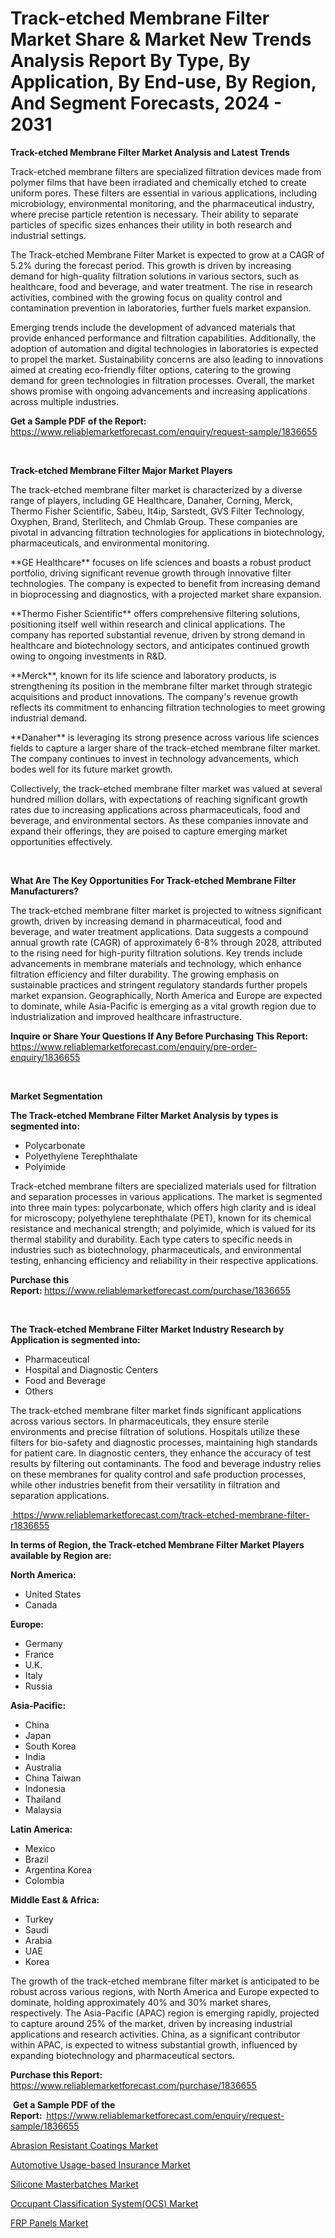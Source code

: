 <p><h1>Track-etched Membrane Filter Market Share & Market New Trends Analysis Report By Type, By Application, By End-use, By Region, And Segment Forecasts, 2024 - 2031</h1></p><p><strong>Track-etched Membrane Filter Market Analysis and Latest Trends</strong></p>
<p><p>Track-etched membrane filters are specialized filtration devices made from polymer films that have been irradiated and chemically etched to create uniform pores. These filters are essential in various applications, including microbiology, environmental monitoring, and the pharmaceutical industry, where precise particle retention is necessary. Their ability to separate particles of specific sizes enhances their utility in both research and industrial settings.</p><p>The Track-etched Membrane Filter Market is expected to grow at a CAGR of 5.2% during the forecast period. This growth is driven by increasing demand for high-quality filtration solutions in various sectors, such as healthcare, food and beverage, and water treatment. The rise in research activities, combined with the growing focus on quality control and contamination prevention in laboratories, further fuels market expansion. </p><p>Emerging trends include the development of advanced materials that provide enhanced performance and filtration capabilities. Additionally, the adoption of automation and digital technologies in laboratories is expected to propel the market. Sustainability concerns are also leading to innovations aimed at creating eco-friendly filter options, catering to the growing demand for green technologies in filtration processes. Overall, the market shows promise with ongoing advancements and increasing applications across multiple industries.</p></p>
<p><strong>Get a Sample PDF of the Report:&nbsp;</strong> <a href="https://www.reliablemarketforecast.com/enquiry/request-sample/1836655?utm_campaign=1464&utm_medium=2&utm_source=Github&utm_content=ia&utm_term=16102024&utm_id=track-etched-membrane-filter">https://www.reliablemarketforecast.com/enquiry/request-sample/1836655</a></p>
<p>&nbsp;</p>
<p><strong>Track-etched Membrane Filter Major Market Players</strong></p>
<p><p>The track-etched membrane filter market is characterized by a diverse range of players, including GE Healthcare, Danaher, Corning, Merck, Thermo Fisher Scientific, Sabeu, It4ip, Sarstedt, GVS Filter Technology, Oxyphen, Brand, Sterlitech, and Chmlab Group. These companies are pivotal in advancing filtration technologies for applications in biotechnology, pharmaceuticals, and environmental monitoring.</p><p>**GE Healthcare** focuses on life sciences and boasts a robust product portfolio, driving significant revenue growth through innovative filter technologies. The company is expected to benefit from increasing demand in bioprocessing and diagnostics, with a projected market share expansion.</p><p>**Thermo Fisher Scientific** offers comprehensive filtering solutions, positioning itself well within research and clinical applications. The company has reported substantial revenue, driven by strong demand in healthcare and biotechnology sectors, and anticipates continued growth owing to ongoing investments in R&D.</p><p>**Merck**, known for its life science and laboratory products, is strengthening its position in the membrane filter market through strategic acquisitions and product innovations. The company's revenue growth reflects its commitment to enhancing filtration technologies to meet growing industrial demand.</p><p>**Danaher** is leveraging its strong presence across various life sciences fields to capture a larger share of the track-etched membrane filter market. The company continues to invest in technology advancements, which bodes well for its future market growth.</p><p>Collectively, the track-etched membrane filter market was valued at several hundred million dollars, with expectations of reaching significant growth rates due to increasing applications across pharmaceuticals, food and beverage, and environmental sectors. As these companies innovate and expand their offerings, they are poised to capture emerging market opportunities effectively.</p></p>
<p>&nbsp;</p>
<p><strong>What Are The Key Opportunities For Track-etched Membrane Filter Manufacturers?</strong></p>
<p><p>The track-etched membrane filter market is projected to witness significant growth, driven by increasing demand in pharmaceutical, food and beverage, and water treatment applications. Data suggests a compound annual growth rate (CAGR) of approximately 6-8% through 2028, attributed to the rising need for high-purity filtration solutions. Key trends include advancements in membrane materials and technology, which enhance filtration efficiency and filter durability. The growing emphasis on sustainable practices and stringent regulatory standards further propels market expansion. Geographically, North America and Europe are expected to dominate, while Asia-Pacific is emerging as a vital growth region due to industrialization and improved healthcare infrastructure.</p></p>
<p><strong>Inquire or Share Your Questions If Any Before Purchasing This Report:</strong> <a href="https://www.reliablemarketforecast.com/enquiry/pre-order-enquiry/1836655?utm_campaign=1464&utm_medium=2&utm_source=Github&utm_content=ia&utm_term=16102024&utm_id=track-etched-membrane-filter">https://www.reliablemarketforecast.com/enquiry/pre-order-enquiry/1836655</a></p>
<p>&nbsp;</p>
<p><strong>Market Segmentation</strong></p>
<p><strong>The Track-etched Membrane Filter Market Analysis by types is segmented into:</strong></p>
<p><ul><li>Polycarbonate</li><li>Polyethylene Terephthalate</li><li>Polyimide</li></ul></p>
<p><p>Track-etched membrane filters are specialized materials used for filtration and separation processes in various applications. The market is segmented into three main types: polycarbonate, which offers high clarity and is ideal for microscopy; polyethylene terephthalate (PET), known for its chemical resistance and mechanical strength; and polyimide, which is valued for its thermal stability and durability. Each type caters to specific needs in industries such as biotechnology, pharmaceuticals, and environmental testing, enhancing efficiency and reliability in their respective applications.</p></p>
<p><strong>Purchase this Report:&nbsp;</strong><a href="https://www.reliablemarketforecast.com/purchase/1836655?utm_campaign=1464&utm_medium=2&utm_source=Github&utm_content=ia&utm_term=16102024&utm_id=track-etched-membrane-filter">https://www.reliablemarketforecast.com/purchase/1836655</a></p>
<p>&nbsp;</p>
<p><strong>The Track-etched Membrane Filter Market Industry Research by Application is segmented into:</strong></p>
<p><ul><li>Pharmaceutical</li><li>Hospital and Diagnostic Centers</li><li>Food and Beverage</li><li>Others</li></ul></p>
<p><p>The track-etched membrane filter market finds significant applications across various sectors. In pharmaceuticals, they ensure sterile environments and precise filtration of solutions. Hospitals utilize these filters for bio-safety and diagnostic processes, maintaining high standards for patient care. In diagnostic centers, they enhance the accuracy of test results by filtering out contaminants. The food and beverage industry relies on these membranes for quality control and safe production processes, while other industries benefit from their versatility in filtration and separation applications.</p></p>
<p><a href="https://www.reliablemarketforecast.com/track-etched-membrane-filter-r1836655?utm_campaign=1464&utm_medium=2&utm_source=Github&utm_content=ia&utm_term=16102024&utm_id=track-etched-membrane-filter">&nbsp;https://www.reliablemarketforecast.com/track-etched-membrane-filter-r1836655</a></p>
<p><strong>In terms of Region, the Track-etched Membrane Filter Market Players available by Region are:</strong></p>
<p>
    <p> <strong> North America: </strong>
        <ul>
            <li>United States</li>
            <li>Canada</li>
        </ul>
        </p> 
    <p> <strong> Europe: </strong>
        <ul>
            <li>Germany</li>
            <li>France</li>
            <li>U.K.</li>
            <li>Italy</li>
            <li>Russia</li>
        </ul>
        </p> 
    <p> <strong> Asia-Pacific: </strong>
        <ul>
            <li>China</li>
            <li>Japan</li>
            <li>South Korea</li>
            <li>India</li>
            <li>Australia</li>
            <li>China Taiwan</li>
            <li>Indonesia</li>
            <li>Thailand</li>
            <li>Malaysia</li>
        </ul>
        </p> 
    <p> <strong> Latin America: </strong>
        <ul>
            <li>Mexico</li>
            <li>Brazil</li>
            <li>Argentina Korea</li>
            <li>Colombia</li>
        </ul>
        </p> 
    <p> <strong> Middle East & Africa: </strong>
        <ul>
            <li>Turkey</li>
            <li>Saudi</li>
            <li>Arabia</li>
            <li>UAE</li>
            <li>Korea</li>
        </ul>
    </p>
    </p>
<p><p>The growth of the track-etched membrane filter market is anticipated to be robust across various regions, with North America and Europe expected to dominate, holding approximately 40% and 30% market shares, respectively. The Asia-Pacific (APAC) region is emerging rapidly, projected to capture around 25% of the market, driven by increasing industrial applications and research activities. China, as a significant contributor within APAC, is expected to witness substantial growth, influenced by expanding biotechnology and pharmaceutical sectors.</p></p>
<p><strong>Purchase this Report: </strong><a href="https://www.reliablemarketforecast.com/purchase/1836655?utm_campaign=1464&utm_medium=2&utm_source=Github&utm_content=ia&utm_term=16102024&utm_id=track-etched-membrane-filter">https://www.reliablemarketforecast.com/purchase/1836655</a></p>
<p>&nbsp;<strong>Get a Sample PDF of the Report:&nbsp;&nbsp;</strong><a href="https://www.reliablemarketforecast.com/enquiry/request-sample/1836655?utm_campaign=1464&utm_medium=2&utm_source=Github&utm_content=ia&utm_term=16102024&utm_id=track-etched-membrane-filter">https://www.reliablemarketforecast.com/enquiry/request-sample/1836655</a></p>
<p><strong></strong></p>
<p><p><a href="https://www.linkedin.com/pulse/abrasion-resistant-coatings-market-consolidation-impact-f9phc?utm_campaign=1464&utm_medium=2&utm_source=Github&utm_content=ia&utm_term=16102024&utm_id=track-etched-membrane-filter">Abrasion Resistant Coatings Market</a></p><p><a href="https://github.com/pespeyervi/Market-Research-Report-List-1/blob/main/automotive-usage-based-insurance-market.md?utm_campaign=1464&utm_medium=2&utm_source=Github&utm_content=ia&utm_term=16102024&utm_id=track-etched-membrane-filter">Automotive Usage-based Insurance Market</a></p><p><a href="https://www.linkedin.com/pulse/insights-silicone-masterbatches-market-size-which-expanding-76-jixbc?utm_campaign=1464&utm_medium=2&utm_source=Github&utm_content=ia&utm_term=16102024&utm_id=track-etched-membrane-filter">Silicone Masterbatches Market</a></p><p><a href="https://github.com/erskinemm93/Market-Research-Report-List-1/blob/main/occupant-classification-systemocs-market.md?utm_campaign=1464&utm_medium=2&utm_source=Github&utm_content=ia&utm_term=16102024&utm_id=track-etched-membrane-filter">Occupant Classification System(OCS) Market</a></p><p><a href="https://www.linkedin.com/pulse/frp-panels-momentum-charting-112-cagr-path-2024-2031-zymolyase-lgcoc?utm_campaign=1464&utm_medium=2&utm_source=Github&utm_content=ia&utm_term=16102024&utm_id=track-etched-membrane-filter">FRP Panels Market</a></p></p>